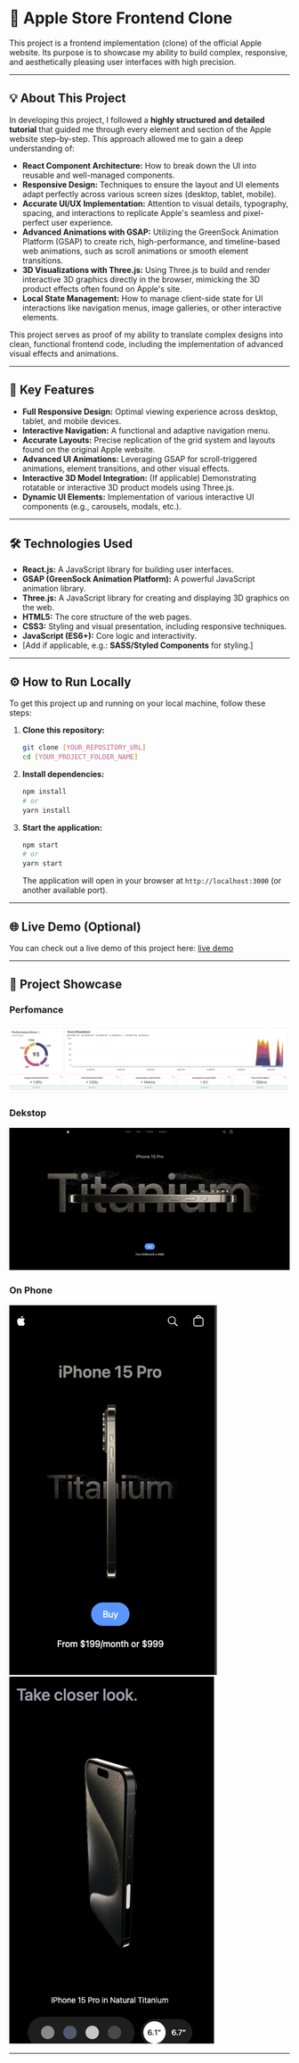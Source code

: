 # 🍎 Apple Store Frontend Clone

This project is a frontend implementation (clone) of the official Apple website. Its purpose is to showcase my ability to build complex, responsive, and aesthetically pleasing user interfaces with high precision.

-----

## 💡 About This Project

In developing this project, I followed a **highly structured and detailed tutorial** that guided me through every element and section of the Apple website step-by-step. This approach allowed me to gain a deep understanding of:

  * **React Component Architecture:** How to break down the UI into reusable and well-managed components.
  * **Responsive Design:** Techniques to ensure the layout and UI elements adapt perfectly across various screen sizes (desktop, tablet, mobile).
  * **Accurate UI/UX Implementation:** Attention to visual details, typography, spacing, and interactions to replicate Apple's seamless and pixel-perfect user experience.
  * **Advanced Animations with GSAP:** Utilizing the GreenSock Animation Platform (GSAP) to create rich, high-performance, and timeline-based web animations, such as scroll animations or smooth element transitions.
  * **3D Visualizations with Three.js:** Using Three.js to build and render interactive 3D graphics directly in the browser, mimicking the 3D product effects often found on Apple's site.
  * **Local State Management:** How to manage client-side state for UI interactions like navigation menus, image galleries, or other interactive elements.

This project serves as proof of my ability to translate complex designs into clean, functional frontend code, including the implementation of advanced visual effects and animations.

-----

## 🚀 Key Features

  * **Full Responsive Design:** Optimal viewing experience across desktop, tablet, and mobile devices.
  * **Interactive Navigation:** A functional and adaptive navigation menu.
  * **Accurate Layouts:** Precise replication of the grid system and layouts found on the original Apple website.
  * **Advanced UI Animations:** Leveraging GSAP for scroll-triggered animations, element transitions, and other visual effects.
  * **Interactive 3D Model Integration:** (If applicable) Demonstrating rotatable or interactive 3D product models using Three.js.
  * **Dynamic UI Elements:** Implementation of various interactive UI components (e.g., carousels, modals, etc.).

-----

## 🛠️ Technologies Used

  * **React.js:** A JavaScript library for building user interfaces.
  * **GSAP (GreenSock Animation Platform):** A powerful JavaScript animation library.
  * **Three.js:** A JavaScript library for creating and displaying 3D graphics on the web.
  * **HTML5:** The core structure of the web pages.
  * **CSS3:** Styling and visual presentation, including responsive techniques.
  * **JavaScript (ES6+):** Core logic and interactivity.
  * [Add if applicable, e.g.: **SASS/Styled Components** for styling.]

-----

## ⚙️ How to Run Locally

To get this project up and running on your local machine, follow these steps:

1.  **Clone this repository:**
    ```bash
    git clone [YOUR_REPOSITORY_URL]
    cd [YOUR_PROJECT_FOLDER_NAME]
    ```
2.  **Install dependencies:**
    ```bash
    npm install
    # or
    yarn install
    ```
3.  **Start the application:**
    ```bash
    npm start
    # or
    yarn start
    ```
    The application will open in your browser at `http://localhost:3000` (or another available port).

-----

## 🌐 Live Demo (Optional)

You can check out a live demo of this project here:
[live demo](https://apple-store-react-gsap-threejs-clon.vercel.app)

-----

## 📸 Project Showcase

### Perfomance
![perfomance](https://github.com/okiabrian123/apple-store-react-gsap-threejs-clone/blob/main/screenshots/perfomance.png?raw=true)

### Dekstop
![Hero](https://github.com/okiabrian123/apple-store-react-gsap-threejs-clone/blob/main/screenshots/Screenshot%20hero.png?raw=true)

### On Phone
![Hero on Phone](https://github.com/okiabrian123/apple-store-react-gsap-threejs-clone/blob/main/screenshots/Screenshot%20hero%20on%20phone.png?raw=true)
![3d model on Phone](https://raw.githubusercontent.com/okiabrian123/apple-store-react-gsap-threejs-clone/refs/heads/main/screenshots/Screenshot%20model%203d%20on%20phone.png)



-----
